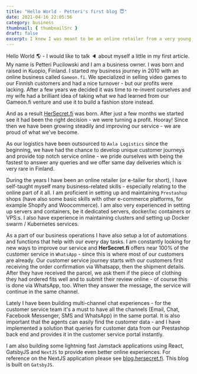 ```yaml
---
title: "Hello World - Petteri's first blog 😇"
date: 2021-04-16 22:05:56
category: business
thumbnail: { thumbnailSrc }
draft: false
excerpt: I knew I was meant to be an online retailer from a very young age - I started at the age of just 18. In this post I will tell you about my journey as business owner in the ever-changing online scene.
---
```


Hello World 🌎 - I would like to talk 🔈 about myself a little in my first article. My name is Petteri Pucilowski and I am a business owner. I was born and raised in Kuopio, Finland. I started my business journey in 2010 with an online business called `Gameon.fi`. We specialized in selling video games to our Finnish customers and had a nice turnover - but our profits were lacking. After a few years we decided it was time to re-invent ourselves and my wife had a brilliant idea of taking what we had learned from our Gameon.fi venture and use it to build a fashion store instead.

And as a result [HerSecret.fi](https://www.hersecret.fi/) was born. After just a few months we started see it had been the right decision - we were turning a profit. Hooray! Since then we have been growing steadily and improving our service - we are proud of what we've become.

As our logistics have been outsourced to `Axla Logistics` since the beginning, we have had the chance to develop unique customer journeys and provide top notch service online - we pride ourselves with being the fastest to answer any queries and we offer same day deliveries which is very rare in Finland.

During the years I have been an online retailer (or e-tailer for short), I have self-taught myself many business-related skills - especially relating to the online part of it all. I am proficient in setting up and maintaining `Prestashop` shops (have also some basic skills with other e-commerce platforms, for example Shopify and Woocommerce). I am also very experienced in setting up servers and containers, be it dedicated servers, docker/lxc containers or VPS:s. I also have experience in maintaining clusters and setting up Docker swarm / Kubernetes services.

As a part of our business operations I have also setup a lot of automations and functions that help with our every day tasks. I am constantly looking for new ways to improve our service and **HerSecret.fi** offers near 100% of the customer service in `WhatsApp` - since this is where most of our customers are already. Our customer service journey starts with our customers first receiving the order confirmation via Whatsapp, then the shipment details. After they have received the parcel, we ask them if the piece of clothing they had ordered fits well and to submit their review online - of course this is done via WhatsApp, too. When they answer the message, the service will continue in the same channel.

Lately I have been building multi-channel chat experiences - for the customer service team it's a must to have all the channels (Email, Chat, Facebook Messenger, SMS and WhatsApp) in the same portal. It is also important that the agents can easily find the customer data - and I have implemented a solution that queries for customer data from our Prestashop back end and provides it in the customer service portal instantly.

I am also building some lightning fast Jamstack applications using React, GatsbyJS and `NextJS` to provide even better online experiences. For reference on the NextJS application please see [blog.hersecret.fi](https://blog.hersecret.fi). This blog is built on `GatsbyJS`.
